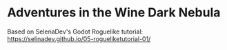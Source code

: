 # Adventures in the Wine Dark Nebula
Based on SelenaDev's Godot Roguelike tutorial: https://selinadev.github.io/05-rogueliketutorial-01/

